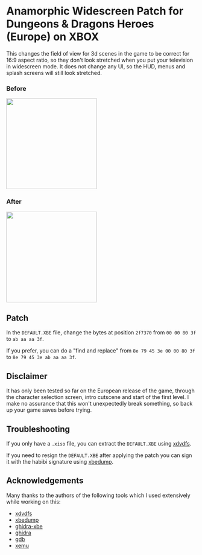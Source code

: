 # Anamorphic Widescreen Patch for Dungeons & Dragons Heroes (Europe) on XBOX

This changes the field of view for 3d scenes in the game to be correct for 16:9 aspect ratio, so they don't look stretched when you put your television in widescreen mode. It does not change any UI, so the HUD, menus and splash screens will still look stretched. 

### Before

<img height="240" src="https://github.com/user-attachments/assets/592fdddb-ee41-48aa-be06-1ac658bb192a" />

### After

<img height="240" src="https://github.com/user-attachments/assets/9291bd83-63fd-47cf-a4b1-39cdb616180f" />


## Patch

In the `DEFAULT.XBE` file, change the bytes at position `2f7370` from `00 00 80 3f` to `ab aa aa 3f`.

If you prefer, you can do a "find and replace" from `8e 79 45 3e 00 00 80 3f` to `8e 79 45 3e ab aa aa 3f`.

## Disclaimer

It has only been tested so far on the European release of the game, through the character selection screen, intro cutscene and start of the first level. I make no assurance that this won't unexpectedly break something, so back up your game saves before trying.

## Troubleshooting

If you only have a `.xiso` file, you can extract the `DEFAULT.XBE` using [xdvdfs](https://github.com/antangelo/xdvdfs).

If you need to resign the `DEFAULT.XBE` after applying the patch you can sign it with the habibi signature using [xbedump](https://github.com/XboxDev/xbedump).

## Acknowledgements

Many thanks to the authors of the following tools which I used extensively while working on this:

- [xdvdfs](https://github.com/antangelo/xdvdfs)
- [xbedump](https://github.com/XboxDev/xbedump)
- [ghidra-xbe](https://github.com/XboxDev/ghidra-xbe)
- [ghidra](https://github.com/NationalSecurityAgency/ghidra)
- [gdb](https://www.sourceware.org/gdb/)
- [xemu](https://xemu.app/)




